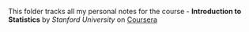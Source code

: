 This folder tracks all my personal notes for the course - **Introduction to Statistics** by *Stanford University* on [Coursera](https://www.coursera.org/learn/stanford-statistics#syllabus) 